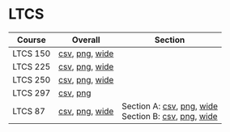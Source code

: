# LTCS

| Course | Overall | Section |
| ------ | ------- | ------- |
| LTCS 150 | [csv](https://github.com/UCSD-Historical-Enrollment-Data/2024Spring/blob/main/overall/LTCS%20150.csv), [png](https://raw.githubusercontent.com/UCSD-Historical-Enrollment-Data/2024Spring/main/plot_overall/LTCS%20150.png), [wide](https://raw.githubusercontent.com/UCSD-Historical-Enrollment-Data/2024Spring/main/plot_overall_wide/LTCS%20150.png) |  |
| LTCS 225 | [csv](https://github.com/UCSD-Historical-Enrollment-Data/2024Spring/blob/main/overall/LTCS%20225.csv), [png](https://raw.githubusercontent.com/UCSD-Historical-Enrollment-Data/2024Spring/main/plot_overall/LTCS%20225.png), [wide](https://raw.githubusercontent.com/UCSD-Historical-Enrollment-Data/2024Spring/main/plot_overall_wide/LTCS%20225.png) |  |
| LTCS 250 | [csv](https://github.com/UCSD-Historical-Enrollment-Data/2024Spring/blob/main/overall/LTCS%20250.csv), [png](https://raw.githubusercontent.com/UCSD-Historical-Enrollment-Data/2024Spring/main/plot_overall/LTCS%20250.png), [wide](https://raw.githubusercontent.com/UCSD-Historical-Enrollment-Data/2024Spring/main/plot_overall_wide/LTCS%20250.png) |  |
| LTCS 297 | [csv](https://github.com/UCSD-Historical-Enrollment-Data/2024Spring/blob/main/overall/LTCS%20297.csv), [png](https://raw.githubusercontent.com/UCSD-Historical-Enrollment-Data/2024Spring/main/plot_overall/LTCS%20297.png) |  |
| LTCS 87 | [csv](https://github.com/UCSD-Historical-Enrollment-Data/2024Spring/blob/main/overall/LTCS%2087.csv), [png](https://raw.githubusercontent.com/UCSD-Historical-Enrollment-Data/2024Spring/main/plot_overall/LTCS%2087.png), [wide](https://raw.githubusercontent.com/UCSD-Historical-Enrollment-Data/2024Spring/main/plot_overall_wide/LTCS%2087.png) | Section A: [csv](https://github.com/UCSD-Historical-Enrollment-Data/2024Spring/blob/main/section/LTCS%2087_A.csv), [png](https://raw.githubusercontent.com/UCSD-Historical-Enrollment-Data/2024Spring/main/plot_section/LTCS%2087_A.png), [wide](https://raw.githubusercontent.com/UCSD-Historical-Enrollment-Data/2024Spring/main/plot_section_wide/LTCS%2087_A.png)<br>Section B: [csv](https://github.com/UCSD-Historical-Enrollment-Data/2024Spring/blob/main/section/LTCS%2087_B.csv), [png](https://raw.githubusercontent.com/UCSD-Historical-Enrollment-Data/2024Spring/main/plot_section/LTCS%2087_B.png), [wide](https://raw.githubusercontent.com/UCSD-Historical-Enrollment-Data/2024Spring/main/plot_section_wide/LTCS%2087_B.png) |
